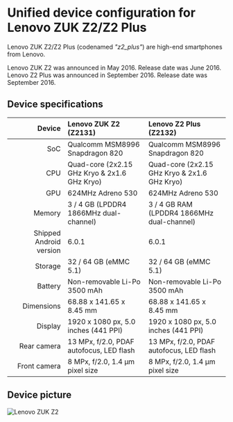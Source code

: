 Unified device configuration for Lenovo ZUK Z2/Z2 Plus
==============

Lenovo ZUK Z2/Z2 Plus (codenamed _"z2_plus"_) are high-end smartphones from Lenovo.

Lenovo ZUK Z2 was announced in May 2016. Release date was June 2016.
Lenovo Z2 Plus was announced in September 2016. Release date was September 2016.

## Device specifications

| Device       | Lenovo ZUK Z2 (Z2131)                           | Lenovo Z2 Plus (Z2132)                          |
| -----------: | :---------------------------------------------- | :---------------------------------------------- |
| SoC          | Qualcomm MSM8996 Snapdragon 820                 | Qualcomm MSM8996 Snapdragon 820                 |
| CPU          | Quad-core (2x2.15 GHz Kryo & 2x1.6 GHz Kryo)    | Quad-core (2x2.15 GHz Kryo & 2x1.6 GHz Kryo)    |
| GPU          | 624MHz Adreno 530                               | 624MHz Adreno 530                               |
| Memory       | 3 / 4 GB (LPDDR4 1866MHz dual-channel)          | 3 / 4 GB RAM (LPDDR4 1866MHz dual-channel)      |
| Shipped Android version | 6.0.1                                | 6.0.1                                           |
| Storage      | 32 / 64 GB (eMMC 5.1)                           | 32 / 64 GB (eMMC 5.1)                           |
| Battery      | Non-removable Li-Po 3500 mAh                    | Non-removable Li-Po 3500 mAh                    |
| Dimensions   | 68.88 x 141.65 x 8.45 mm                        | 68.88 x 141.65 x 8.45 mm                        |
| Display      | 1920 x 1080 px, 5.0 inches (441 PPI)            | 1920 x 1080 px, 5.0 inches (441 PPI)            |
| Rear camera  | 13 MPx, f/2.0, PDAF autofocus, LED flash        | 13 MPx, f/2.0, PDAF autofocus, LED flash        |
| Front camera | 8 MPx, f/2.0, 1.4 µm pixel size                 | 8 MPx, f/2.0, 1.4 µm pixel size                 |

## Device picture

![Lenovo ZUK Z2](http://www.zukmobile.cc/media/catalog/product/cache/1/image/9df78eab33525d08d6e5fb8d27136e95/l/e/lenovo_zuk_z2_black_01.png "ZUK Z2 in Titanium Black")
